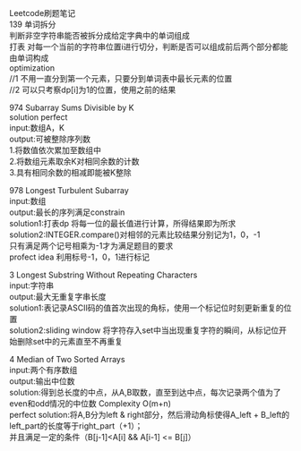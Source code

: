 Leetcode刷题笔记  
139 单词拆分  
判断非空字符串能否被拆分成给定字典中的单词组成    
打表 对每一个当前的字符串位置i进行切分，判断是否可以组成前后两个部分都能由单词构成  
optimization  
//1 不用一直分到第一个元素，只要分到单词表中最长元素的位置  
//2 可以只考察dp[i]为1的位置，使用之前的结果  
  
974 Subarray Sums Divisible by K  
    solution perfect  
    input:数组A，K  
    output:可被整除序列数  
    1.将数值依次累加至数组中  
    2.将数组元素取余K对相同余数的计数  
    3.具有相同余数的相减即能被K整除  
  
978 Longest Turbulent Subarray  
	input:数组  
	output:最长的序列满足constrain  
	solution1:打表dp 将每一位的最长值进行计算，所得结果即为所求  
	solution2:INTEGER.compare()对相邻的元素比较结果分别记为1，0，-1  
	只有满足两个记号相乘为-1才为满足题目的要求  
	profect idea 利用标号-1，0，1进行标记  
  
3 Longest Substring Without Repeating Characters   
    input:字符串   
    output:最大无重复字串长度  
    solution1:表记录ASCII码的值首次出现的角标，使用一个标记位时刻更新重复的位置  
    solution2:sliding window 将字符存入set中当出现重复字符的瞬间，从标记位开始删除set中的元素直至不再重复 
  
4 Median of Two Sorted Arrays  
    input:两个有序数组   
    output:输出中位数    
    solution:得到总长度的中点，从A,B取数，直至到达中点，每次记录两个值为了even和odd情况的中位数 Complexity O(m+n)   
    perfect solution:将A,B分为left & right部分，然后滑动角标使得A_left + B_left的left_part的长度等于right_part（+1）；  
                     并且满足一定的条件（B[j-1]<A[i] && A[i-1] <= B[j]）    
